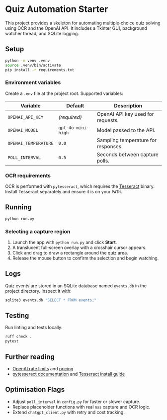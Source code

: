 # Quiz Automation Starter

This project provides a skeleton for automating multiple‑choice quiz solving
using OCR and the OpenAI API. It includes a Tkinter GUI, background watcher
thread, and SQLite logging.

## Setup

```bash
python -m venv .venv
source .venv/bin/activate
pip install -r requirements.txt
```

### Environment variables

Create a `.env` file at the project root. Supported variables:

| Variable | Default | Description |
| --- | --- | --- |
| `OPENAI_API_KEY` | *(required)* | OpenAI API key used for requests. |
| `OPENAI_MODEL` | `gpt-4o-mini-high` | Model passed to the API. |
| `OPENAI_TEMPERATURE` | `0.0` | Sampling temperature for responses. |
| `POLL_INTERVAL` | `0.5` | Seconds between capture polls. |

### OCR requirements

OCR is performed with `pytesseract`, which requires the [Tesseract](https://tesseract-ocr.github.io/tessdoc/Installation.html) binary. Install Tesseract separately and ensure it is on your `PATH`.

## Running

```bash
python run.py
```

### Selecting a capture region

1. Launch the app with `python run.py` and click **Start**.
2. A translucent full‑screen overlay with a crosshair cursor appears.
3. Click and drag to draw a rectangle around the quiz area.
4. Release the mouse button to confirm the selection and begin watching.

## Logs

Quiz events are stored in an SQLite database named `events.db` in the project directory. Inspect it with:

```bash
sqlite3 events.db "SELECT * FROM events;"
```

## Testing

Run linting and tests locally:

```bash
ruff check .
pytest
```

## Further reading

- [OpenAI rate limits](https://platform.openai.com/docs/guides/rate-limits) and [pricing](https://openai.com/pricing)
- [pytesseract documentation](https://pypi.org/project/pytesseract/) and [Tesseract install guide](https://tesseract-ocr.github.io/tessdoc/Installation.html)

## Optimisation Flags

- Adjust `poll_interval` in `config.py` for faster or slower capture.
- Replace placeholder functions with real `mss` capture and OCR logic.
- Extend `chatgpt_client.py` with retry and cost tracking.

